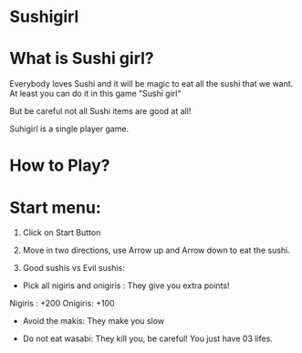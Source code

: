 
# Sushigirl

# What is Sushi girl?

Everybody loves Sushi and it will be magic to eat all the sushi that we want. At least you can do it in this game "Sushi girl"

But be careful not all Sushi items are good at all!

Suhigirl is a single player game.


# How to Play? 

# Start menu: 

1. Click on Start Button 

2. Move in two directions, use Arrow up and Arrow down to eat the sushi.

3. Good sushis vs Evil sushis:

- Pick all nigiris and onigiris : They give you extra points! 

Nigiris :   +200
Onigiris:   +100

- Avoid the makis: They make you slow

- Do not eat wasabi: They kill you, be careful! You just have 03 lifes.

